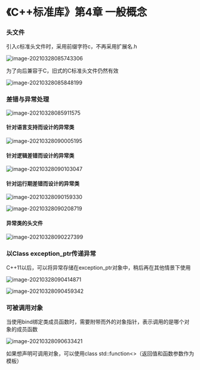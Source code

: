 # 《C++标准库》第4章 一般概念

### 头文件

引入c标准头文件时，采用前缀字符c，不再采用扩展名.h

![image-20210328085743306](C:\Users\94375\AppData\Roaming\Typora\typora-user-images\image-20210328085743306.png)

为了向后兼容于C，旧式的C标准头文件仍然有效

![image-20210328085848199](C:\Users\94375\AppData\Roaming\Typora\typora-user-images\image-20210328085848199.png)

### 差错与异常处理

![image-20210328085911575](C:\Users\94375\AppData\Roaming\Typora\typora-user-images\image-20210328085911575.png)

#### 针对语言支持而设计的异常类

![image-20210328090005195](C:\Users\94375\AppData\Roaming\Typora\typora-user-images\image-20210328090005195.png)

#### 针对逻辑差错而设计的异常类

![image-20210328090103047](C:\Users\94375\AppData\Roaming\Typora\typora-user-images\image-20210328090103047.png)

#### 针对运行期差错而设计的异常类

![image-20210328090159330](C:\Users\94375\AppData\Roaming\Typora\typora-user-images\image-20210328090159330.png)

![image-20210328090208719](C:\Users\94375\AppData\Roaming\Typora\typora-user-images\image-20210328090208719.png)

#### 异常类的头文件

![image-20210328090227399](C:\Users\94375\AppData\Roaming\Typora\typora-user-images\image-20210328090227399.png)

### 以Class exception_ptr传递异常

C++11以后，可以将异常存储在exception_ptr对象中，稍后再在其他情景下使用

![image-20210328090414871](C:\Users\94375\AppData\Roaming\Typora\typora-user-images\image-20210328090414871.png)

![image-20210328090459342](C:\Users\94375\AppData\Roaming\Typora\typora-user-images\image-20210328090459342.png)

### 可被调用对象

当使用bind绑定类成员函数时，需要附带而外的对象指针，表示调用的是哪个对象的成员函数

![image-20210328090633421](C:\Users\94375\AppData\Roaming\Typora\typora-user-images\image-20210328090633421.png)

如果想声明可调用对象，可以使用class std::function<>（返回值和函数参数作为模板）





